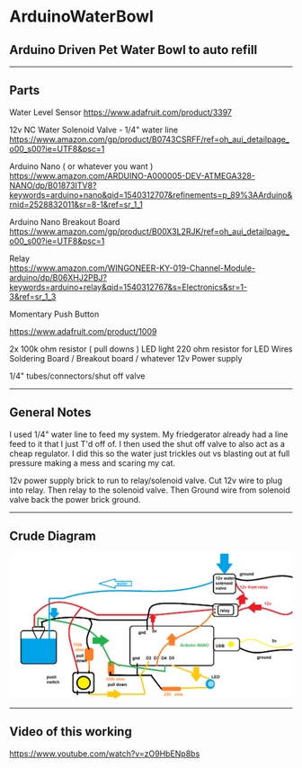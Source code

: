 # ArduinoWaterBowl
Arduino Driven Pet Water Bowl to auto refill
-----------------------------------------------


-----------------------------------------------
Parts
-----------------------------------------------

Water Level Sensor
https://www.adafruit.com/product/3397

12v NC Water Solenoid Valve - 1/4" water line
https://www.amazon.com/gp/product/B0743CSRFF/ref=oh_aui_detailpage_o00_s00?ie=UTF8&psc=1

Arduino Nano ( or whatever you want )
https://www.amazon.com/ARDUINO-A000005-DEV-ATMEGA328-NANO/dp/B01873ITV8?keywords=arduino+nano&qid=1540312707&refinements=p_89%3AArduino&rnid=2528832011&sr=8-1&ref=sr_1_1

Arduino Nano Breakout Board	
https://www.amazon.com/gp/product/B00X3L2RJK/ref=oh_aui_detailpage_o00_s00?ie=UTF8&psc=1

Relay				
https://www.amazon.com/WINGONEER-KY-019-Channel-Module-arduino/dp/B06XHJ2PBJ?keywords=arduino+relay&qid=1540312767&s=Electronics&sr=1-3&ref=sr_1_3

Momentary Push Button		

https://www.adafruit.com/product/1009

2x 100k ohm resistor ( pull downs )
LED light 
220 ohm resistor for LED
Wires
Soldering Board / Breakout board / whatever
12v Power supply

1/4" tubes/connectors/shut off valve

-----------------------------------------------
General Notes
-----------------------------------------------

I used 1/4" water line to feed my system. My friedgerator already had a line feed to it
that I just T'd off of.  I then used the shut off valve to also act as a cheap regulator.
I did this so the water just trickles out vs blasting out at full pressure making a mess
and scaring my cat.

12v power supply brick to run to relay/solenoid valve.
Cut 12v wire to plug into relay. Then relay to the solenoid valve.
Then Ground wire from solenoid valve back the power brick ground.

-----------------------------------------------
Crude Diagram
-----------------------------------------------

![alt text](https://github.com/jdredd87/ArduinoWaterBowl/blob/master/waterdiagram.png)

-------------------------------------------
Video of this working
-------------------------------------------

https://www.youtube.com/watch?v=zO9HbENp8bs


